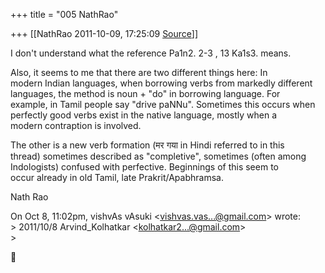 +++
title = "005 NathRao"

+++
[[NathRao	2011-10-09, 17:25:09 [Source](https://groups.google.com/g/samskrita/c/nj46Z_JA3WA)]]



I don't understand what the reference Pa1n2. 2-3 , 13 Ka1s3. means.

Also, it seems to me that there are two different things here: In  
modern Indian languages, when borrowing verbs from markedly different  
languages, the method is noun + "do" in borrowing language. For  
example, in Tamil people say "drive paNNu". Sometimes this occurs when  
perfectly good verbs exist in the native language, mostly when a  
modern contraption is involved.

The other is a new verb formation (मर गया in Hindi referred to in this  
thread) sometimes described as "completive", sometimes (often among  
Indologists) confused with perfective. Beginnings of this seem to  
occur already in old Tamil, late Prakrit/Apabhramsa.

Nath Rao

On Oct 8, 11:02pm, vishvAs vAsuki \<[vishvas.vas...@gmail.com]()\> wrote:  
\> 2011/10/8 Arvind_Kolhatkar \<[kolhatkar2...@gmail.com]()\>  
\>  



